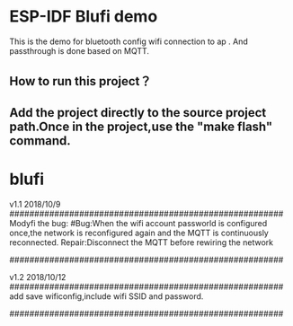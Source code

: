 ESP-IDF Blufi demo
=======================

This is the demo for bluetooth config wifi connection to ap .
And passthrough is done based on MQTT.

How to run this project？
----------
Add the project directly to the source project path.Once in the project,use the "make flash" command.
-----------
# blufi

v1.1 2018/10/9
#######################################################
Modyfi the bug:
#Bug:When the wifi account passworld is configured once,the network is reconfigured again and the MQTT is continuously reconnected.
Repair:Disconnect the MQTT before rewiring the network

#######################################################

v1.2 2018/10/12
#######################################################
add save wificonfig,include wifi SSID and password.

#######################################################







